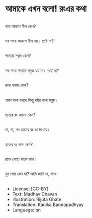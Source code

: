 # আমাকে এখন বলো! রংএর কথা

##
বাবা আকাশ নীল কেন?

##
সব সময় আকাশ নীল নয়। তাই না?

##
পাতারা সবুজ কেন?

##
সব সময় পাতারা সবুজ হয় না। তাই না?

##
কলা হলদে কেন? 

##
পাকা কলা হলদে কিন্তু কাঁচা কলা সবুজ।

##
ছাতার রং কালো কেন?

##
না, না, সব ছাতার রং কালো নয়।

##
রক্তের রং লাল কেন?

##
রক্তে লোহা থাকে বলে।

##
নুন সাদা কেন মা?
আমি জানি না, যাও।

##
* License: [CC-BY]
* Text: Madhav Chavan
* Illustration: Rijuta Ghate
* Translation: Kanika Bandopadhyay
* Language: bn
